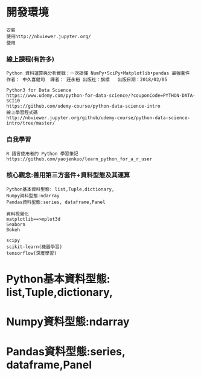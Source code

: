 # 開發環境
```
安裝
使用http://nbviewer.jupyter.org/
使用
```

### 線上課程(有許多)
```
Python 資料運算與分析實戰：一次搞懂 NumPy•SciPy•Matplotlib•pandas 最強套件
作者： 中久喜健司  譯者： 莊永裕 出版社：旗標   出版日期：2018/02/05
```
```
Python3 for Data Science 
https://www.udemy.com/python-for-data-science/?couponCode=PYTHON-DATA-SCI10
https://github.com/udemy-course/python-data-science-intro
線上學習程式碼
http://nbviewer.jupyter.org/github/udemy-course/python-data-science-intro/tree/master/
```
### 自我學習 
```
R 語言使用者的 Python 學習筆記
https://github.com/yaojenkuo/learn_python_for_a_r_user
```
### 核心觀念:善用第三方套件+資料型態及其運算
```
Python基本資料型態: list,Tuple,dictionary,
Numpy資料型態:ndarray
Pandas資料型態:series, dataframe,Panel

資料視覺化
matplotlib==>mplot3d
Seaborn
Bokeh

scipy
scikit-learn(機器學習)
tensorflow(深度學習)
```
# Python基本資料型態: list,Tuple,dictionary,

# Numpy資料型態:ndarray

# Pandas資料型態:series, dataframe,Panel

